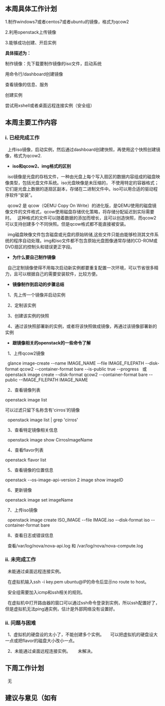 ## 本周具体工作计划

1.制作windows7或者centos7或者ubuntu的镜像，格式为qcow2

2.利用openstack上传镜像

3.能够成功创建、开启实例

**具体描述为：**

制作镜像：先下载要制作镜像的iso文件，启动系统

用命令行/dashboard创建镜像

查看镜像的信息、服务

创建实例

尝试用xshell或者桌面远程连接实例（安全组）

## 本周主要工作内容

### i. 已经完成工作
   
   上传iso镜像，启动实例，然后通过dashboard创建快照，再使用这个快照创建镜像，格式为qcow2.
   
   - **iso和qcow2、img格式的区别**
   
   iso镜像是光盘的存档文件，一种由光盘上每个写入扇区的数据内容组成的磁盘映像类型，包括光盘文件系统。iso光盘映像是未压缩的，
   不使用特定的容器格式；它们是光盘上数据的逐扇区副本，存储在二进制文件中。iso可以用合适的驱动程序软件“安装”。
   
   qcow2 是 qcow（QEMU Copy On Write）的进化版，是QEMU使用的磁盘镜像文件的文件格式，qcow使用磁盘存储优化策略，将存储分配延迟到实际需要时。
   这种格式的文件可以随着数据的添加而增长，且可以创造快照，而qcow2可以支持创建多个不同快照。但是qcow格式都不能直接被安装。
   
   
   img磁盘映像文件包含磁盘或光盘的原始转储,这些文件只能由能够检测其文件系统的程序自动处理。img和iso文件都不包含原始光盘图像通常存储的CD-ROM或DVD扇区的控制头和错误更正字段。
   
   - **为什么要自己制作镜像**
   
   自己定制镜像使得不用每次启动新实例都要重复配置一次环境，可以节省很多精力，且可以根据自己的需要安装软件，比较方便。
   
   - **镜像制作到启动的步骤总结**
   
   1、先上传一个镜像并启动实例
   
   2、定制该实例
   
   3、创建该实例的快照
   
   4、通过该快照部署新的实例，或者将该快照做成镜像，再通过该镜像部署新的实例
   
   
   - **跟镜像相关的openstack的一些命令了解**
   
   1、上传qcow2镜像
   
   glance image-create --name IMAGE_NAME --file IMAGE_FILEPATH --disk-format qcow2 --container-format bare --is-public true --progress 
   或 openstack image create --disk-format qcow2 --container-format bare --public --IMAGE_FILEPATH IMAGE_NAME
   
   2、查看镜像列表
   
   openstack image list
   
   可以过滤只留下名称含有'cirros'的镜像
   
   openstack image list | grep 'cirros' 
   
   3、查看特定镜像相关信息
   
   openstack image show CirrosImageName
   
   4、查看flavor列表
   
   openstack flavor list
   
   5、查看镜像的位置信息
   
   openstack --os-image-api-version 2 image show imageID
   
   6、更新镜像
   
   openstack image set imageName
   
   7、上传iso镜像
   
   openstack image create ISO_IMAGE --file IMAGE.iso --disk-format iso --container-format bare
   
   8、查看日志或错误信息
   
   查看/var/log/nova/nova-api.log 和 /var/log/nova/nova-compute.log
   
 
### ii. 未完成工作
 
   未能通过桌面远程连接实例。
   
   在虚拟机输入ssh -i key.pem ubuntu@IP的命令后显示no route to host。
   
   安全组需要加入icmp和ssh相关的规则。
   
   在虚拟机中打开路由器的窗口可以通过ssh命令登录到实例，所以ssh配置好了，但是虚拟机无法ping通实例，估计是外部网络没有设置好。
   
### ii. 问题与困难
   
   1、虚拟机的硬盘设的太小了，不能创建多个实例。
      可以把虚拟机的硬盘设大一点或把flavor的磁盘大小改小一点。
      
   2、未能通过桌面远程连接实例。
      未解决。
 
## 下周工作计划

   无

## 建议与意见（如有
